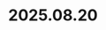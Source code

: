 ---
layout: post
title: 2025.08.20
image: 
  path: /assets/img/2025.yellow_stone1.jpeg
description: >
   Grand Prismatic Spring, Yellowstone National Park, USA
sitemap: false
---